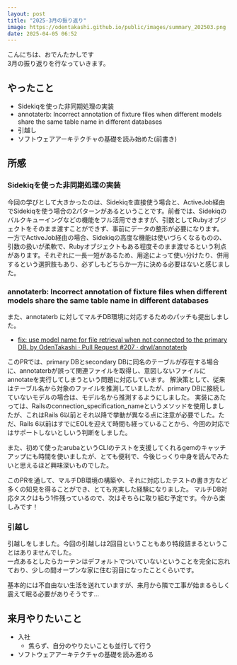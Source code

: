 ```yaml
---
layout: post
title: "2025-3月の振り返り"
image: https://odentakashi.github.io/public/images/summary_202503.png
date: 2025-04-05 06:52
---
```


こんにちは、おでんたかしです<br>
3月の振り返りを行なっていきます。

## やったこと
- Sidekiqを使った非同期処理の実装
- annotaterb: Incorrect annotation of fixture files when different models share the same table name in different databases
- 引越し
- ソフトウェアアーキテクチャの基礎を読み始めた(前書き)

## 所感
### Sidekiqを使った非同期処理の実装
今回の学びとして大きかったのは、Sidekiqを直接使う場合と、ActiveJob経由でSidekiqを使う場合の2パターンがあるということです。前者では、Sidekiqのバルクキューイングなどの機能をフル活用できますが、引数としてRubyオブジェクトをそのまま渡すことができず、事前にデータの整形が必要になります。
一方でActiveJob経由の場合、Sidekiqの高度な機能は使いづらくなるものの、引数の扱いが柔軟で、Rubyオブジェクトもある程度そのまま渡せるという利点があります。それぞれに一長一短があるため、用途によって使い分けたり、併用するという選択肢もあり、必ずしもどちらか一方に決める必要はないと感じました。

### annotaterb: Incorrect annotation of fixture files when different models share the same table name in different databases
また、annotaterb に対してマルチDB環境に対応するためのパッチも提出しました。

- [fix: use model name for file retrieval when not connected to the primary DB\. by OdenTakashi · Pull Request \#207 · drwl/annotaterb](https://github.com/drwl/annotaterb/pull/207)

このPRでは、primary DBとsecondary DBに同名のテーブルが存在する場合に、annotaterbが誤って関連ファイルを取得し、意図しないファイルにannotateを実行してしまうという問題に対応しています。
解決策として、従来はテーブル名から対象のファイルを推測していましたが、primary DBに接続していないモデルの場合は、モデル名から推測するようにしました。
実装にあたっては、Railsのconnection_specification_nameというメソッドを使用しましたが、これはRails 6以前とそれ以降で挙動が異なる点に注意が必要でした。ただ、Rails 6以前はすでにEOLを迎えて時間も経っていることから、今回の対応ではサポートしないとしいう判断をしました。

また、初めて使ったarubaというCLIのテストを支援してくれるgemのキャッチアップにも時間を使いましたが、とても便利で、今後じっくり中身を読んでみたいと思えるほど興味深いものでした。

このPRを通して、マルチDB環境の構築や、それに対応したテストの書き方など多くの知見を得ることができ、とても充実した経験になりました。
マルチDB対応タスクはもう1件残っているので、次はそちらに取り組む予定です。今から楽しみです！

### 引越し
引越しをしました。今回の引越しは2回目ということもあり特段詰まるということはありませんでした。<br>
一点あるとしたらカーテンはデフォルトでついていないということを完全に忘れており、少しの間オープンな家に住む羽目になったことくらいです。

基本的には不自由ない生活を送れていますが、来月から隣で工事が始まるらしく震えて眠る必要がありそうです...

## 来月やりたいこと
- 入社
  - 焦らず、自分のやりたいことも並行して行う
- ソフトウェアアーキテクチャの基礎を読み進める
